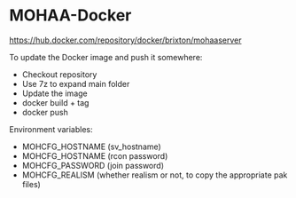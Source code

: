 # MOHAA-Docker

https://hub.docker.com/repository/docker/brixton/mohaaserver

To update the Docker image and push it somewhere:

- Checkout repository
- Use 7z to expand main folder
- Update the image
- docker build + tag
- docker push

Environment variables:

- MOHCFG_HOSTNAME (sv_hostname)
- MOHCFG_HOSTNAME (rcon password)
- MOHCFG_PASSWORD (join password)
- MOHCFG_REALISM (whether realism or not, to copy the appropriate pak files)
